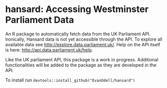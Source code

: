 # hansard: Accessing Westminster Parliament Data

An R package to automatically fetch data from the UK Parliament API. Ironically, Hansard data is not yet accessible through the API. To explore all available data see http://explore.data.parliament.uk/. Help on the API itself is here: http://api.data.parliament.uk/help. 

Like the UK parliament API, this package is a work in progress. Additional functionalities will be added to the package as they are developed in the API.

To install run `devtools::install_github("EvanOdell/hansard")`

